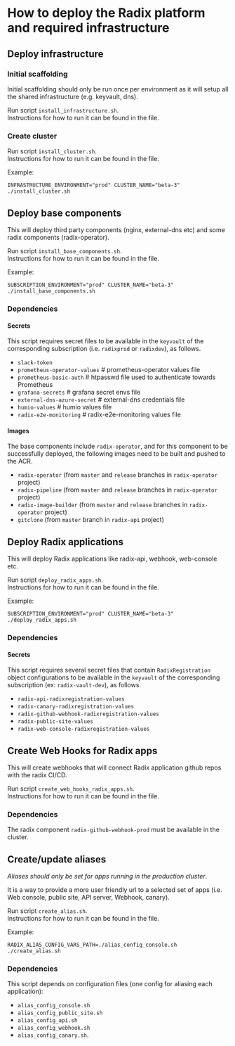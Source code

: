 # How to deploy the Radix platform and required infrastructure

## Deploy infrastructure

### Initial scaffolding

Initial scaffolding should only be run once per environment as it will setup all the shared infrastructure (e.g. keyvault, dns).

Run script `install_infrastructure.sh`.   
Instructions for how to run it can be found in the file.

### Create cluster

Run script `install_cluster.sh`.  
Instructions for how to run it can be found in the file.  

Example:
```
INFRASTRUCTURE_ENVIRONMENT="prod" CLUSTER_NAME="beta-3" ./install_cluster.sh
```

## Deploy base components

This will deploy third party components (nginx, external-dns etc) and some radix components (radix-operator).

Run script `install_base_components.sh`.  
Instructions for how to run it can be found in the file. 

Example:
```
SUBSCRIPTION_ENVIRONMENT="prod" CLUSTER_NAME="beta-3" ./install_base_components.sh
```

### Dependencies

#### Secrets

This script requires secret files to be available in the `keyvault` of the corresponding subscription (i.e. `radixprod` or `radixdev`), as follows.

* `slack-token`
* `prometheus-operator-values` # prometheus-operator values file
* `prometheus-basic-auth` # htpasswd file used to authenticate towards Prometheus
* `grafana-secrets` # grafana secret envs file 
* `external-dns-azure-secret` # external-dns credentials file
* `humio-values` # humio values file
* `radix-e2e-monitoring` # radix-e2e-monitoring values file

#### Images

The base components include `radix-operator`, and for this component to be successfully deployed, the following images need to be built and pushed to the ACR.

* `radix-operator` (from `master` and `release` branches in `radix-operator` project)
* `radix-pipeline` (from `master` and `release` branches in `radix-operator` project)
* `radix-image-builder` (from `master` and `release` branches in `radix-operator` project)
* `gitclone` (from `master` branch in `radix-api` project)

## Deploy Radix applications

This will deploy Radix applications like radix-api, webhook, web-console etc.

Run script `deploy_radix_apps.sh`.  
Instructions for how to run it can be found in the file. 

Example:
```
SUBSCRIPTION_ENVIRONMENT="prod" CLUSTER_NAME="beta-3" ./deploy_radix_apps.sh
```

### Dependencies

#### Secrets

This script requires several secret files that contain `RadixRegistration` object configurations to be available in the `keyvault` of the corresponding subscription (ex: `radix-vault-dev`), as follows.

* `radix-api-radixregistration-values`
* `radix-canary-radixregistration-values`
* `radix-github-webhook-radixregistration-values`
* `radix-public-site-values`
* `radix-web-console-radixregistration-values`

## Create Web Hooks for Radix apps

This will create webhooks that will connect Radix application github repos with the radix CI/CD.  

Run script `create_web_hooks_radix_apps.sh`.  
Instructions for how to run it can be found in the file. 

### Dependencies

The radix component `radix-github-webhook-prod` must be available in the cluster.

## Create/update aliases

_Aliases should only be set for apps running in the production cluster_.

It is a way to provide a more user friendly url to a selected set of apps (i.e. Web console, public site, API server, Webhook, canary).  

Run script `create_alias.sh`.  
Instructions for how to run it can be found in the file. 

Example:
```
RADIX_ALIAS_CONFIG_VARS_PATH=./alias_config_console.sh ./create_alias.sh
```

### Dependencies

This script depends on configuration files (one config for aliasing each application): 
- `alias_config_console.sh`
- `alias_config_public_site.sh`
- `alias_config_api.sh`
- `alias_config_webhook.sh`
- `alias_config_canary.sh`.

